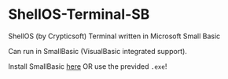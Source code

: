 # ShellOS-Terminal-SB
ShellOS (by Crypticsoft) Terminal written in Microsoft Small Basic

Can run in SmallBasic (VisualBasic integrated support).

Install SmallBasic [here](https://smallbasic-publicwebsite.azurewebsites.net/) OR use the previded `.exe`!
